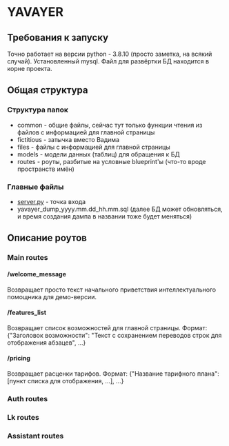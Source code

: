 # YAVAYER

## Требования к запуску
Точно работает на версии python - 3.8.10 (просто заметка, на всякий случай).
Установленный mysql.
Файл для развёртки БД находится в корне проекта.

## Общая структура
### Структура папок
* common - общие файлы, сейчас тут только функции чтения из файлов с информацией для главной страницы
* fictitious - затычка вместо Вадима
* files - файлы с информацией для главной страницы
* models - модели данных (таблиц) для обращения к БД
* routes - роуты, разбитые на условные blueprint'ы (что-то вроде пространств имён)

### Главные файлы
* [server.py](server.py) - точка входа
* yavayer_dump_yyyy.mm.dd_hh.mm.sql (далее БД может обновляться, и время создания дампа в названии тоже будет меняться)

## Описание роутов
### Main routes
#### /welcome_message
Возвращает просто текст начального приветствия интеллектуального помощника для демо-версии.

#### /features_list
Возвращает список возможностей для главной страницы.
Формат: {"Заголовок возможности": "Текст с сохранением переводов строк для отображения абзацев", ...}

#### /pricing
Возвращает расценки тарифов.
Формат: {"Название тарифного плана":[пункт списка для отображения, ...], ...}

### Auth routes

### Lk routes

### Assistant routes

